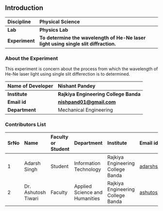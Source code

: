 ## Introduction


<b>Discipline | <b>Physical Science
:--|:--|
<b> Lab | <b> Physics Lab
<b> Experiment|     <b> To determine the wavelength of He-Ne laser light using single slit diffraction. 

### About the Experiment 
This experiment is concern about the process from which the wavelength of He-Ne laser light using single slit differection  is to determined.

<b>Name of Developer | <b> Nishant Pandey 
:--|:--|
<b> Institute | <b> Rajkiya Engineering College Banda 
<b> Email id|     <b> nishpand01@gmail.com 
<b> Department |  Mechanical Engineering

### Contributors List

SrNo | Name | Faculty or Student | Department| Institute | Email id
:--|:--|:--|:--|:--|:--|
1 | Adarsh Singh | Student| Information Technology | Rajkiya Engineering College Banda |adarshsingh2508@gmail.com
2 | Dr. Ashutosh Tiwari| Faculty | Applied Science and Humanities  | Rajkiya Engineering College Banda | ashutosh.tiwari@recbanda.ac.in

